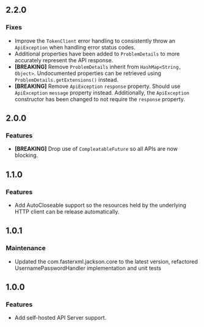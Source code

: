 ## 2.2.0

### Fixes
- Improve the `TokenClient` error handling to consistently throw an `ApiException` when handling error status codes.
- Additional properties have been added to `ProblemDetails` to more accurately represent the API response.
- **[BREAKING]** Remove `ProblemDetails` inherit from `HashMap<String, Object>`. Undocumented properties can be retrieved using `ProblemDetails.getExtensions()` instead.
- **[BREAKING]** Remove `ApiException` `response` property. Should use `ApiException` `message` property instead. Additionally, the `ApiException` constructor has been changed to not require the `response` property.

## 2.0.0

### Features

- **[BREAKING]** Drop use of `CompleatableFuture` so all APIs are now blocking.

## 1.1.0

### Features

- Add AutoCloseable support so the resources held by the underlying HTTP client can be release automatically.

## 1.0.1

### Maintenance

- Updated the com.fasterxml.jackson.core to the latest version, refactored UsernamePasswordHandler implementation and unit tests

## 1.0.0

### Features

- Add self-hosted API Server support.